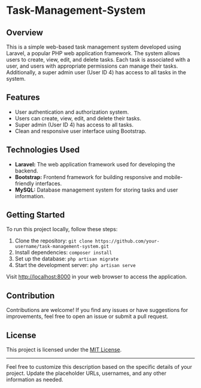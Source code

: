 # Task-Management-System

## Overview

This is a simple web-based task management system developed using Laravel, a popular PHP web application framework. The system allows users to create, view, edit, and delete tasks. Each task is associated with a user, and users with appropriate permissions can manage their tasks. Additionally, a super admin user (User ID 4) has access to all tasks in the system.

## Features

- User authentication and authorization system.
- Users can create, view, edit, and delete their tasks.
- Super admin (User ID 4) has access to all tasks.
- Clean and responsive user interface using Bootstrap.

## Technologies Used

- **Laravel:** The web application framework used for developing the backend.
- **Bootstrap:** Frontend framework for building responsive and mobile-friendly interfaces.
- **MySQL:** Database management system for storing tasks and user information.

## Getting Started

To run this project locally, follow these steps:

1. Clone the repository: `git clone https://github.com/your-username/task-management-system.git`
2. Install dependencies: `composer install`
3. Set up the database: `php artisan migrate`
4. Start the development server: `php artisan serve`

Visit [http://localhost:8000](http://localhost:8000) in your web browser to access the application.

## Contribution

Contributions are welcome! If you find any issues or have suggestions for improvements, feel free to open an issue or submit a pull request.

## License

This project is licensed under the [MIT License](LICENSE).

---

Feel free to customize this description based on the specific details of your project. Update the placeholder URLs, usernames, and any other information as needed.
